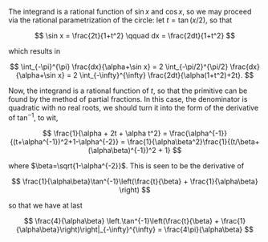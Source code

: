 The integrand is a rational function of $\sin x$ and $\cos x$, so we may proceed via the rational parametrization of the circle: let $t = \tan(x/2)$, so that 

$$
\sin x = \frac{2t}{1+t^2} \qquad dx = \frac{2dt}{1+t^2}
$$

which results in

$$
\int_{-\pi}^{\pi} \frac{dx}{\alpha+\sin x} = 2 \int_{-\pi/2}^{\pi/2} \frac{dx}{\alpha+\sin x} = 2 \int_{-\infty}^{\infty} \frac{2dt}{\alpha(1+t^2)+2t}.
$$

Now, the integrand is a rational function of $t$, so that the primitive can be found by the method of partial fractions. In this case, the denominator is quadratic with no real roots, we should turn it into the form of the derivative of $\tan^{-1}$, to wit,

$$
\frac{1}{\alpha + 2t + \alpha t^2} = \frac{\alpha^{-1}}{(t+\alpha^{-1})^2+1-\alpha^{-2}} = \frac{1}{\alpha\beta^2}\frac{1}{(t/\beta+(\alpha\beta)^{-1})^2 + 1}
$$

where $\beta=\sqrt{1-\alpha^{-2}}$. This is seen to be the derivative of 

$$
\frac{1}{\alpha\beta}\tan^{-1}\left(\frac{t}{\beta} + \frac{1}{\alpha\beta} \right)
$$

so that we have at last

$$
\frac{4}{\alpha\beta} \left.\tan^{-1}\left(\frac{t}{\beta} + \frac{1}{\alpha\beta}\right)\right|_{-\infty}^{\infty} = \frac{4\pi}{\alpha\beta}
$$
